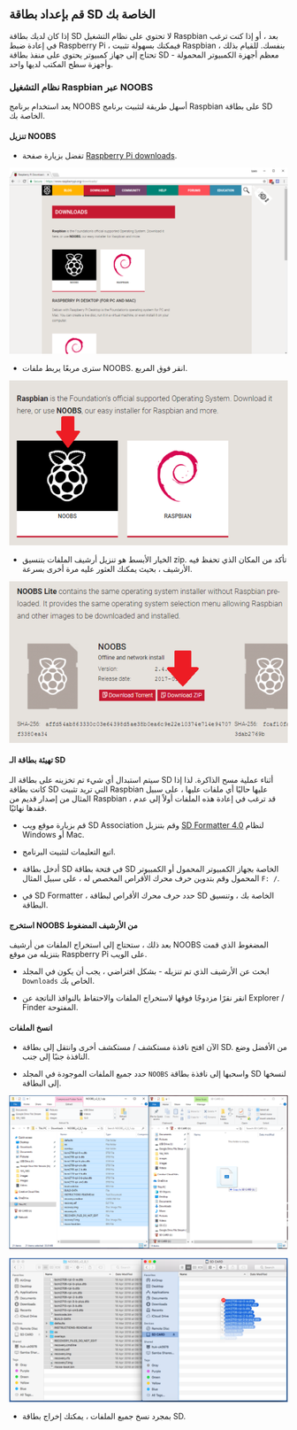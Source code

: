## قم بإعداد بطاقة SD الخاصة بك

إذا كان لديك بطاقة SD لا تحتوي على نظام التشغيل Raspbian بعد ، أو إذا كنت ترغب في إعادة ضبط Raspberry Pi ، فيمكنك بسهولة تثبيت Raspbian بنفسك. للقيام بذلك ، تحتاج إلى جهاز كمبيوتر يحتوي على منفذ بطاقة SD - معظم أجهزة الكمبيوتر المحمولة وأجهزة سطح المكتب لديها واحد.

### نظام التشغيل Raspbian عبر NOOBS

يعد استخدام برنامج NOOBS أسهل طريقة لتثبيت برنامج Raspbian على بطاقة SD الخاصة بك.

#### تنزيل NOOBS

+ تفضل بزيارة صفحة [Raspberry Pi downloads](https://www.raspberrypi.org/downloads).

![صفحة التنزيلات](images/downloads-page.png)

+ سترى مربعًا يربط ملفات NOOBS. انقر فوق المربع.

![انقر على NOOBS](images/click-noobs.png)

+ الخيار الأبسط هو تنزيل أرشيف الملفات بتنسيق zip. تأكد من المكان الذي تحفظ فيه الأرشيف ، بحيث يمكنك العثور عليه مرة أخرى بسرعة.

![تنزيل الرمز البريدي](images/download-zip.png)

#### تهيئة بطاقة الـ SD

سيتم استبدال أي شيء تم تخزينه على بطاقة الـ SD أثناء عملية مسح الذاكرة. لذا إذا كانت بطاقة SD التي تريد تثبيت Raspbian عليها حاليًا أي ملفات عليها ، على سبيل المثال من إصدار قديم من Raspbian ، قد ترغب في إعادة هذه الملفات أولاً إلى عدم فقدها نهائيًا.

+ قم بزيارة موقع ويب SD Association وقم بتنزيل [SD Formatter 4.0](https://www.sdcard.org/downloads/formatter_4/index.html) لنظام Windows أو Mac.

+ اتبع التعليمات لتثبيت البرنامج.

+ أدخل بطاقة SD في فتحة بطاقة SD الخاصة بجهاز الكمبيوتر المحمول أو الكمبيوتر المحمول وقم بتدوين حرف محرك الأقراص المخصص له ، على سبيل المثال `F: /`.

+ في SD Formatter ، حدد حرف محرك الأقراص لبطاقة SD الخاصة بك ، وتنسيق البطاقة.

#### استخرج NOOBS من الأرشيف المضغوط

بعد ذلك ، ستحتاج إلى استخراج الملفات من أرشيف NOOBS المضغوط الذي قمت بتنزيله من موقع Raspberry Pi على الويب.

+ ابحث عن الأرشيف الذي تم تنزيله - بشكل افتراضي ، يجب أن يكون في المجلد `Downloads` الخاص بك.

+ انقر نقرًا مزدوجًا فوقها لاستخراج الملفات والاحتفاظ بالنوافذ الناتجة عن Explorer / Finder المفتوحة.

#### انسخ الملفات

+ الآن افتح نافذة مستكشف / مستكشف أخرى وانتقل إلى بطاقة SD. من الأفضل وضع النافذة جنبًا إلى جنب.

+ حدد جميع الملفات الموجودة في المجلد `NOOBS` واسحبها إلى نافذة بطاقة SD لنسخها إلى البطاقة.

![نسخة ويندوز](images/copy3.png)

![ماكوس نسخة](images/macos_copy.png)

+ بمجرد نسخ جميع الملفات ، يمكنك إخراج بطاقة SD.